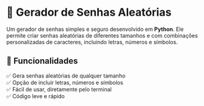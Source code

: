 # 🔐 Gerador de Senhas Aleatórias  

Um gerador de senhas simples e seguro desenvolvido em **Python**. Ele permite criar senhas aleatórias de diferentes tamanhos e com combinações personalizadas de caracteres, incluindo letras, números e símbolos.  

## 📌 Funcionalidades  
✅ Gera senhas aleatórias de qualquer tamanho  
✅ Opção de incluir letras, números e símbolos  
✅ Fácil de usar, diretamente pelo terminal  
✅ Código leve e rápido  
